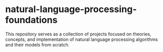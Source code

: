# natural-language-processing-foundations
This repository serves as a collection of projects focused on theories, concepts, and implementation of natural language processing algorithms and their models from scratch.
